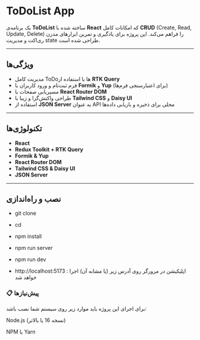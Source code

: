 # ToDoList App

یک برنامه‌ی **ToDoList** ساخته شده با **React** که امکانات کامل **CRUD** (Create, Read, Update, Delete) را فراهم می‌کند. این پروژه برای یادگیری و تمرین ابزارهای مدرن ری‌اکت و مدیریت state طراحی شده است.

---

## ویژگی‌ها

- مدیریت کامل ToDoها با استفاده از **RTK Query**  
- فرم ثبت‌نام و ورود کاربران با **Formik** و **Yup** (برای اعتبارسنجی فرم‌ها)  
- مسیریابی صفحات با **React Router DOM**  
- طراحی واکنش‌گرا و زیبا با **Tailwind CSS** و **Daisy UI**  
- استفاده از **JSON Server** به عنوان API محلی برای ذخیره و بازیابی داده‌ها  

---

## تکنولوژی‌ها

- **React**  
- **Redux Toolkit + RTK Query**  
- **Formik & Yup**  
- **React Router DOM**  
- **Tailwind CSS & Daisy UI**  
- **JSON Server**  

---


## نصب و راه‌اندازی
- git clone <repo-url>
- cd <project-folder>
- npm install
- npm run server
- npm run dev

- http://localhost:5173 : اپلیکیشن در مرورگر روی آدرس زیر (یا مشابه آن) اجرا خواهد شد

 ### 📋 پیش‌نیازها

برای اجرای این پروژه باید موارد زیر روی سیستم شما نصب باشد:

Node.js (نسخه 16 یا بالاتر)

NPM یا Yarn
